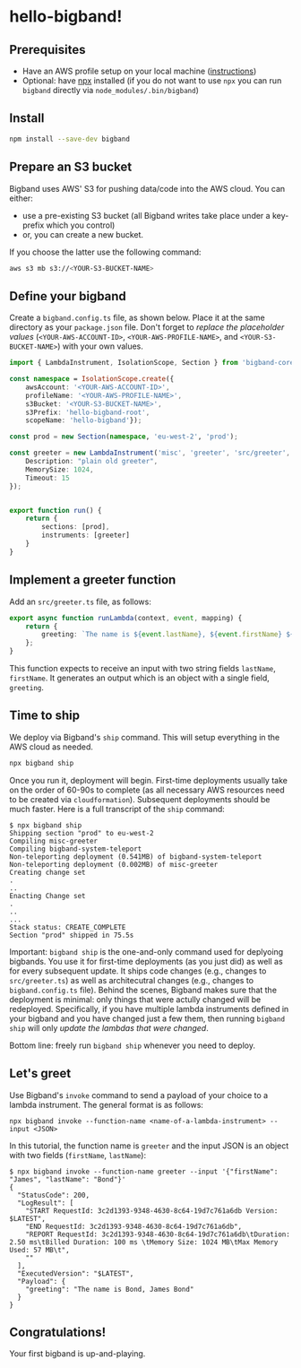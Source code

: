 # hello-bigband!



## Prerequisites

- Have an AWS profile setup on your local machine ([instructions](https://docs.aws.amazon.com/cli/latestn/userguide/cli-configure-profiles.html))
- Optional: have [npx](https://www.npmjs.com/package/npx) installed (if you do not want to use `npx` you can run `bigband` directly via `node_modules/.bin/bigband`)


## Install

```bash
npm install --save-dev bigband
```

## Prepare an S3 bucket
Bigband uses AWS' S3 for pushing data/code into the AWS cloud. You can either:

- use a pre-existing S3 bucket (all Bigband writes take place under a key-prefix which you control) 
- or, you can create a new bucket.

If you choose the latter use the following command:
```bash
aws s3 mb s3://<YOUR-S3-BUCKET-NAME>
```

## Define your bigband
Create a `bigband.config.ts` file, as shown below. Place it at the same directory as your `package.json` file. Don't forget to *replace the placeholder values* (`<YOUR-AWS-ACCOUNT-ID>`, `<YOUR-AWS-PROFILE-NAME>`, and `<YOUR-S3-BUCKET-NAME>`) with your own values.

```typescript
import { LambdaInstrument, IsolationScope, Section } from 'bigband-core/lib/index';

const namespace = IsolationScope.create({
    awsAccount: '<YOUR-AWS-ACCOUNT-ID>',
    profileName: '<YOUR-AWS-PROFILE-NAME>',
    s3Bucket: '<YOUR-S3-BUCKET-NAME>',
    s3Prefix: 'hello-bigband-root',
    scopeName: 'hello-bigband'});

const prod = new Section(namespace, 'eu-west-2', 'prod');

const greeter = new LambdaInstrument('misc', 'greeter', 'src/greeter', {
    Description: "plain old greeter",
    MemorySize: 1024,
    Timeout: 15   
});


export function run() {
    return {
        sections: [prod],
        instruments: [greeter]
    }
}
```

## Implement a greeter function
Add an `src/greeter.ts` file, as follows:

```typescript
export async function runLambda(context, event, mapping) {
    return {
        greeting: `The name is ${event.lastName}, ${event.firstName} ${event.lastName}`
    };
}
```

This function expects to receive an input with two string fields `lastName`, `firstName`. It generates an output which is an object with a single field, `greeting`.



## Time to ship
We deploy via Bigband's `ship` command. This will setup everything in the AWS cloud as needed.

```bash
npx bigband ship
```

Once you run it, deployment will begin. First-time deployments usually take on the order of 60-90s to complete (as all necessary AWS resources need to be created via `cloudformation`). Subsequent deployments should be much faster. Here is a full transcript of the `ship` command:

```
$ npx bigband ship
Shipping section "prod" to eu-west-2
Compiling misc-greeter
Compiling bigband-system-teleport
Non-teleporting deployment (0.541MB) of bigband-system-teleport
Non-teleporting deployment (0.002MB) of misc-greeter
Creating change set
.
..
Enacting Change set
.
..
...
Stack status: CREATE_COMPLETE
Section "prod" shipped in 75.5s
```


Important: `bigband ship` is the one-and-only command used for deplyoing bigbands. You use it for first-time deployments (as you just did) as well as for every subsequent update. It ships code changes (e.g., changes to `src/greeter.ts`) as well as architecutral changes (e.g., changes to `bigband.config.ts` file). Behind the scenes, Bigband makes sure that the deployment is minimal: only things that were actully changed will be redeployed. Specifically, if you have multiple lambda instruments defined in your bigband and you have changed just a few them, then running `bigband ship` will only *update the lambdas that were changed*.

Bottom line: freely run `bigband ship` whenever you need to deploy.



## Let's greet
Use Bigband's `invoke` command to send a payload of your choice to a lambda instrument. The general format is as follows:

```
npx bigband invoke --function-name <name-of-a-lambda-instrument> --input <JSON>
```

In this tutorial, the function name is `greeter` and the input JSON is an object with two fields (`firstName`, `lastName`):

```
$ npx bigband invoke --function-name greeter --input '{"firstName": "James", "lastName": "Bond"}'
{
  "StatusCode": 200,
  "LogResult": [
    "START RequestId: 3c2d1393-9348-4630-8c64-19d7c761a6db Version: $LATEST",
    "END RequestId: 3c2d1393-9348-4630-8c64-19d7c761a6db",
    "REPORT RequestId: 3c2d1393-9348-4630-8c64-19d7c761a6db\tDuration: 2.50 ms\tBilled Duration: 100 ms \tMemory Size: 1024 MB\tMax Memory Used: 57 MB\t",
    ""
  ],
  "ExecutedVersion": "$LATEST",
  "Payload": {
    "greeting": "The name is Bond, James Bond"
  }
}
```


## Congratulations!
Your first bigband is up-and-playing.

